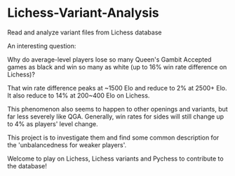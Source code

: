 # Lichess-Variant-Analysis
Read and analyze variant files from Lichess database

An interesting question:

Why do average-level players lose so many Queen's Gambit Accepted games as black and win so many as white (up to 16% win rate difference on Lichess)?

That win rate difference peaks at \~1500 Elo and reduce to 2% at 2500+ Elo. It also reduce to 14% at 200~400 Elo on Lichess.

This phenomenon also seems to happen to other openings and variants, but far less severely like QGA. Generally, win rates for sides will still change up to 4% as players' level change.

This project is to investigate them and find some common description for the 'unbalancedness for weaker players'. 

Welcome to play on Lichess, Lichess variants and Pychess to contribute to the database!
